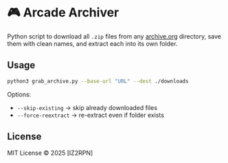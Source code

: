 # 🎮 Arcade Archiver

Python script to download all `.zip` files from any [archive.org](https://archive.org) directory, save them with clean names, and extract each into its own folder.

## Usage

```bash
python3 grab_archive.py --base-url "URL" --dest ./downloads
```

Options:

* `--skip-existing` → skip already downloaded files
* `--force-reextract` → re-extract even if folder exists

## License

MIT License © 2025 \[IZ2RPN]
